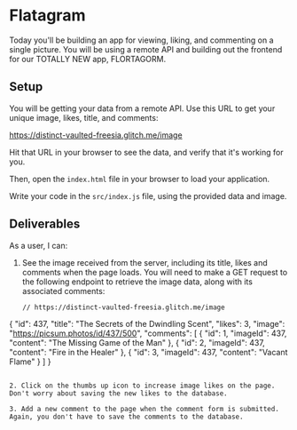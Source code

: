 # Flatagram

Today you'll be building an app for viewing, liking, and commenting on a single
picture. You will be using a remote API and building out the frontend for our
TOTALLY NEW app, FLORTAGORM.

## Setup

You will be getting your data from a remote API. Use this URL to get your unique image, likes, title, and comments:

https://distinct-vaulted-freesia.glitch.me/image 

Hit that URL in your browser to see the data, and verify that it's working for you. 

Then, open the `index.html` file in your browser to load your application.

Write your code in the `src/index.js` file, using the provided data and image.

## Deliverables

As a user, I can:

1. See the image received from the server, including its title, likes and
   comments when the page loads. You will need to make a GET request to the
   following endpoint to retrieve the image data, along with its associated
   comments:

   ```txt
   // https://distinct-vaulted-freesia.glitch.me/image

{
  "id": 437,
  "title": "The Secrets of the Dwindling Scent",
  "likes": 3,
  "image": "https://picsum.photos/id/437/500",
  "comments": [
    {
      "id": 1,
      "imageId": 437,
      "content": "The Missing Game of the Man"
    },
    {
      "id": 2,
      "imageId": 437,
      "content": "Fire in the Healer"
    },
    {
      "id": 3,
      "imageId": 437,
      "content": "Vacant Flame"
    }
  ]
}
   ```

2. Click on the thumbs up icon to increase image likes on the page. Don't worry about saving the new likes to the database.

3. Add a new comment to the page when the comment form is submitted. Again, you don't have to save the comments to the database.
